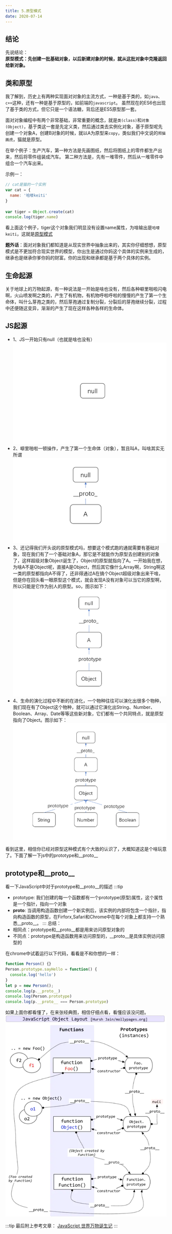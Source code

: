 ```yaml
---
title: 5.原型模式
date: 2020-07-14
---
```

## 结论
先说结论：<br/>
**原型模式：先创建一批基础对象，以后新建对象的时候，就从这批对象中克隆返回给新对象。**

## 类和原型
我了解到，历史上有两种实现面对对象的主流方式，一种是基于类的，如`java`、`c++`这种，还有一种是基于原型的，如前端的`javascript`。
虽然现在的ES6也出现了基于类的方式，但它只是一个语法糖，背后还是ES5原型那一套。

面对对象编程中有两个非常基础，非常重要的概念，就是`类(class)`和`对象(Object)`，基于类这一套是先定义类，然后通过类去实例化对象，基于原型呢先创建一个对象A，创建B对象的时候，就以A为原型来`copy`，类似我们中文说的`照猫画虎`，猫就是原型。

在举个例子：生产汽车，第一种方法是先画图纸，然后将图纸上的零件都生产出来，然后将零件组装成汽车。
第二种方法是，先有一堆零件，然后从一堆零件中组合一个汽车出来。


示例一：
```js
// cat是猫的一个实例
var cat = {
  name: '哈喽keiti'
}

var tiger = Object.create(cat)
console.log(tiger.name)
```
看上面这个例子，tiger这个对象我们明显没有设置name属性，为啥输出是`哈喽keiti`，这就是[原型模式](https://zh.wikipedia.org/wiki/%E5%8E%9F%E5%9E%8B%E6%A8%A1%E5%BC%8F)

**题外话**：面对对象我们都知道是从现实世界中抽象出来的，其实你仔细想想，原型模式是不更加符合现实世界的模型，你出生是通过你妈这个具体的实例来生成的，继承也是继承你爹你妈的财富。你的出现和继承都是基于两个具体的实例。

## 生命起源
关于地球上的万物起源，有一种说法是一开始是啥也没有，然后各种噼里啪啦闪电啊，火山喷发啊之类的，产生了有机物，有机物呼啦呼啦的慢慢的产生了第一个生命体，叫什么芽孢之类的，然后芽孢通过复制分裂，分裂后的芽孢继续分裂，过程中还便随这变异，渐渐的产生了现在这样各种各样的生命体。

## JS起源
- 1、JS一开始只有null（也就是啥也没有）<br/>
![null](../image/prototype/null.png)
- 2、噼里啪啦一顿操作，产生了第一个生命体（对象），暂且叫A，叫啥其实无所谓
![1](../image/prototype/no1.png)
- 3、还记得我们开头说的原型模式吗，想要这个模式跑的通就需要有基础对象，现在我们有了一个基础对象A，那它是不就能作为原型去创建别的对象了，这样超级对象Object诞生了，Object的原型就指向了A。一开始我在想，为啥A不是Object呢，直接A是Object，然后其它像什么Array啊，String啊这一类的原型都指向A不得了，还非得通过A在搞个Object超级对象出来干啥，但是你在回头看一眼原型这个模式，就会发现A没有对象可以当它的原型啊，所以只能是它作为别人的原型。so，图示如下：
![2](../image/prototype/no2.png)
- 4、生命的演化过程中不断的在进化，一个物种往往可以演化出很多个物种，我们现在有了Object这个物种，就可以通过它演化出String、Number、Boolean、Array、Date等等这些新对象，它们都有一个共同特点，就是原型指向了Object。图示如下：
![3](../image/prototype/no3.png)

看到这里，相信你已经对原型这种模式有个大致的认识了，大概知道这是个啥玩意了。下面了解一下js中的prototype和__proto__

## prototype和__proto__
看一下JavaScript中对于prototype和__proto__的描述
:::tip
- prototype: 我们创建的每一个函数都有一个prototype(原型)属性，这个属性是一个指针，指向一个对象
- __proto__: 当调用构造函数创建一个新实例后，该实例的内部将包含一个指针，指向构造函数的原型，在Firforx,Safari和Chrome中在每个对象上都支持一个熟悉__proto__。
:::
总结：
- 相同点：prototype和__proto__都是用来访问原型对象的
- 不同点：prototype是构造函数用来访问原型的，__proto__是具体实例访问原型的

在chrome中试着运行以下代码，看看是不和你想的一样：
```js
function Person() {}
Person.prototype.sayHello = function() {
  console.log('hello')
}
let p = new Person();
console.log(p.__proto__)
console.log(Person.prototype)
console.log(p.__proto__ === Person.prototype)
```

如果上面你都看懂了，在来张经典图，相信仔细点看，看懂应该没问题。
![prototype](../image/prototype/prototype.png)

:::tip
最后附上参考文章：
[JavaScript 世界万物诞生记](https://zhuanlan.zhihu.com/p/22989691)
:::
